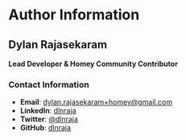 # Author Information

## Dylan Rajasekaram
**Lead Developer & Homey Community Contributor**

### Contact Information
- **Email**: dylan.rajasekaram+homey@gmail.com
- **LinkedIn**: [dlnraja](https://www.linkedin.com/in/dlnraja/)
- **Twitter**: [@dlnraja](https://twitter.com/dlnraja)
- **GitHub**: [dlnraja](https://github.com/dlnraja)
